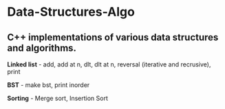 # Data-Structures-Algo
## C++ implementations of various data structures and algorithms.

 **Linked list** - add, add at n, dlt, dlt at n,
        reversal (iterative and recrusive), print
 
 **BST** - make bst, print inorder
 
 **Sorting** - Merge sort, Insertion Sort
